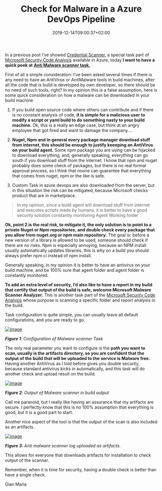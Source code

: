 ﻿---
title: "Check for Malware in a Azure DevOps Pipeline"
description: ""
date: 2019-12-14T09:00:37+02:00
draft: false
tags: [Security]
categories: [security]
---
In a previous post I’ve showed [Credential Scanner](http://www.codewrecks.com/blog/index.php/2019/11/23/quick-peek-at-microsoft-security-code-analysis-credential-scanner/), a special task part of [Microsoft Security Code Analysis](https://secdevtools.azurewebsites.net/) available in Azure, today  **I want to have a quick peek at** [**Anti Malware scanner task.**](https://secdevtools.azurewebsites.net/helpantimalware.html)

First of all a simple consideration: I’ve been asked several times if there is any need to have an AntiVirus or AntiMalware tools in build machines, after all the code that is build is developed by own developer, so there should be no need of such tools, right? In my opinion this is a false assumption, here is some quick consideration on how a malware can be downloaded in your build machine

1) If you build open source code where others can contribute and if there is no constant analysis of code, **it is simple for a malicious user to modify a script or yaml build to do something nasty to your build machine.** Ok, this is a really an edge case, but think at an angry employee that got fired and want to damage the company….

2) **Nuget, Npm and in general every package manager download stuff from internet, this should be enough to justify keeeping an AntiVirus on your build agent.** Some npm package you are using can be hijacked to download everything, and, generally speaking, everything can go south if you download stuff from the internet. I know that npm and nuget probably does some check of packages, but there is no real formal approval process, so I think that noone can guarantee that everything that comes from nuget, npm or the like is safe.

3) Custom Task in azure devops are also downloaded from the server, but in this situation the risk can be mitigated, because Microsoft checks product that are in marketplace.

> In my opinion, since a build agent will download stuff from internet and executes scripts made by humans, it is better to have a good security solution constantly monitoring Agent Working folder

 **Ok, point 2 is the real risk, to mitigate it, the only solution is to point to a private Nuget or Npm repositories, and double check every package that you allow from nuget.org or npm main repository.** The goal is: before a new version of a library is allowed to be used, someone should check if there are no risks. Npm is especially annoying, because an NPM install usually automatically updates libraries, this is why on a build you should always prefer npm ci instead of npm install.

Generally speaking, in my opinion it is better to have an antivirus on your build machine, and be 100% sure that agent folder and agent folder is constantly monitored.

 **To add an extra level of security, I’d also like to have a report in my build that certify that output of the build is safe, welcome Microsoft Malware Scanner Analyzer.** This is another task part of the [Microsoft Security Code Analysis](https://secdevtools.azurewebsites.net/) whose purpose is scanning a specific folder and report analysis in the build.

Task configuration is quite simple, you can usually leave all default configurations, and you are ready to go.

[![image](https://www.codewrecks.com/blog/wp-content/uploads/2019/12/image_thumb-8.png "image")](https://www.codewrecks.com/blog/wp-content/uploads/2019/12/image-8.png)

 ***Figure 1***: *Configuration of Malware scanner Task*

The only real parameter you want to configure is the  **path you want to scan, usually is the artifacts directory, so you are confident that the output of the build that will be uploaded to the service is Malware free.** Having another AntiVirus as I told before gives you double security, because standard antivirus kicks in automatically, and this task will do another check and upload result on the build.

[![image](https://www.codewrecks.com/blog/wp-content/uploads/2019/12/image_thumb-9.png "image")](https://www.codewrecks.com/blog/wp-content/uploads/2019/12/image-9.png)

 ***Figure 2***: *Output of Malware scanner in build output*

Call me paranoid, but I really like having an assurance that my artifacts are secure. I perfectly know that this is no 100% assumption that everything is good, but it is a good part to start.

Another nice aspect of the tool is that the output of the scan is also included as an artifacts.

[![image](https://www.codewrecks.com/blog/wp-content/uploads/2019/12/image_thumb-10.png "image")](https://www.codewrecks.com/blog/wp-content/uploads/2019/12/image-10.png)

 ***Figure 3***: *Anti malware scanner log uploaded as artifacts.*

This allows for everyone that downloads artifacts for installation to check output of the scanner.

Remember, when it is time for security, having a double check is better than have a single check.

Gian Maria
